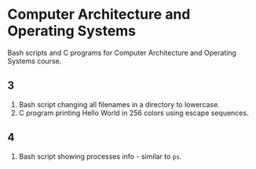 # Computer Architecture and Operating Systems
Bash scripts and C programs for Computer Architecture and Operating Systems course.

## 3
1. Bash script changing all filenames in a directory to lowercase.
2. C program printing Hello World in 256 colors using escape sequences.

## 4
1. Bash script showing processes info - similar to ``` ps ```.
